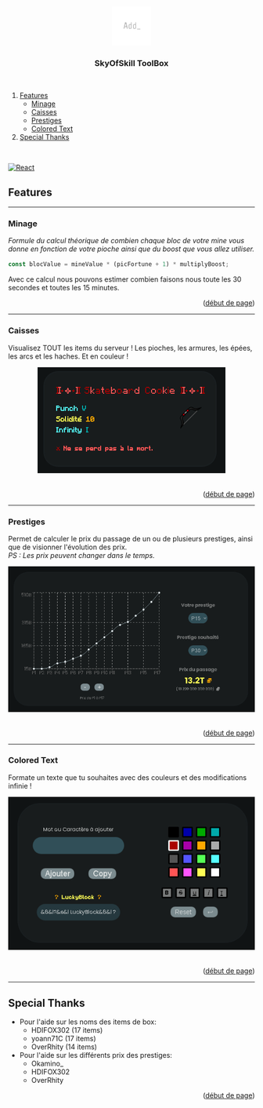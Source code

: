<a name="readme-top"></a>

<div align="center">
  <img src="src/assets/logo.png" alt="Logo" width="80" height="80">
  <h3 align="center">SkyOfSkill ToolBox</h3>
</div>

<br />

<ol>
  <li>
    <a href="#features">Features</a>
    <ul>
      <li><a href="#minage">Minage</a></li>
      <li><a href="#caisses">Caisses</a></li>
      <li><a href="#prestiges">Prestiges</a></li>
      <li><a href="#colored-text">Colored Text</a></li>
    </ul>
  </li>
  <li>
    <a href="#special-thanks">Special Thanks</a>
  </li>
</ol>

<br />

[![React][React.js]][React-url]

## Features

---

### Minage

_Formule du calcul théorique de combien chaque bloc de votre mine vous donne en fonction de votre pioche ainsi que du boost que vous allez utiliser._

```js
const blocValue = mineValue * (picFortune + 1) * multiplyBoost;
```

Avec ce calcul nous pouvons estimer combien faisons nous toute les 30 secondes et toutes les 15 minutes.

<p align="right">(<a href="#readme-top">début de page</a>)</p>

---

### Caisses

Visualisez TOUT les items du serveur ! Les pioches, les armures, les épées, les arcs et les haches.
Et en couleur !

<div align="center">
  <img src="src/assets/example/example_item.png" alt="Example" />
</div>
<br />
<p align="right">(<a href="#readme-top">début de page</a>)</p>

---

### Prestiges

Permet de calculer le prix du passage de un ou de plusieurs prestiges, ainsi que de visionner l'évolution des prix.
<br />
_PS : Les prix peuvent changer dans le temps._

<div align="center">
  <img src="src/assets/example/example_prestiges.png" alt="Prestiges" />
</div>
<br />
<p align="right">(<a href="#readme-top">début de page</a>)</p>

---

### Colored Text

Formate un texte que tu souhaites avec des couleurs et des modifications infinie !

<div align="center">
  <img src="src/assets/example/example_colors.png" alt="Colors" />
</div>
<br />
<p align="right">(<a href="#readme-top">début de page</a>)</p>

---

## Special Thanks

- Pour l'aide sur les noms des items de box:
  - HDIFOX302 (17 items)
  - yoann71C (17 items)
  - OverRhity (14 items)
- Pour l'aide sur les différents prix des prestiges:
  - Okamino\_
  - HDIFOX302
  - OverRhity

<p align="right">(<a href="#readme-top">début de page</a>)</p>

[React.js]: https://img.shields.io/badge/React-20232A?style=for-the-badge&logo=react&logoColor=61DAFB
[React-url]: https://react.dev/
